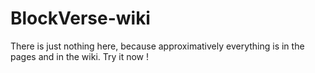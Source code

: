 # BlockVerse-wiki

There is just nothing here, because approximatively everything is in the pages and in the wiki. Try it now !
